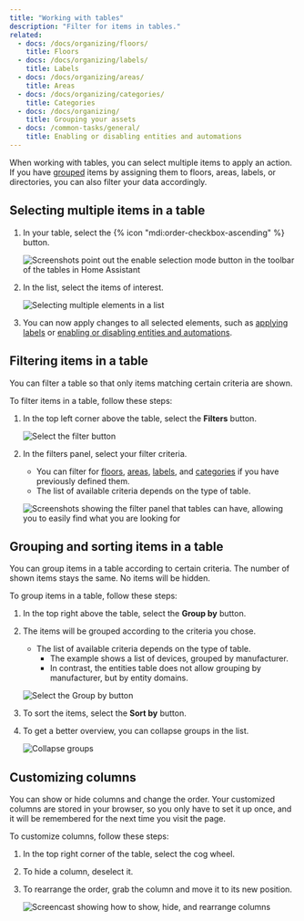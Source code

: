 ```yaml
---
title: "Working with tables"
description: "Filter for items in tables."
related:
  - docs: /docs/organizing/floors/
    title: Floors
  - docs: /docs/organizing/labels/
    title: Labels
  - docs: /docs/organizing/areas/
    title: Areas
  - docs: /docs/organizing/categories/
    title: Categories
  - docs: /docs/organizing/
    title: Grouping your assets
  - docs: /common-tasks/general/
    title: Enabling or disabling entities and automations
---
```


When working with tables, you can select multiple items to apply an action. If you have [grouped](/docs/organizing/) items by assigning them to floors, areas, labels, or directories, you can also filter your data accordingly.

## Selecting multiple items in a table

1. In your table, select the {% icon "mdi:order-checkbox-ascending" %} button.

   ![Screenshots point out the enable selection mode button in the toolbar of the tables in Home Assistant](/images/blog/2024-04/enable-selection-mode.png)

2. In the list, select the items of interest.

   ![Selecting multiple elements in a list](/images/organizing/multiselect_01.png)

3. You can now apply changes to all selected elements, such as [applying labels](/docs/organzing/labels/) or [enabling or disabling entities and automations](/common-tasks/general/).

## Filtering items in a table

You can filter a table so that only items matching certain criteria are shown.

To filter items in a table, follow these steps:

1. In the top left corner above the table, select the **Filters** button.

    ![Select the filter button](/images/organizing/filters_01.png)

2. In the filters panel, select your filter criteria.
   - You can filter for [floors](/docs/organizing/floors/), [areas](/docs/organizing/areas/), [labels](/docs/organizing/labels/), and [categories](/docs/organizing/categories/) if you have previously defined them.
   - The list of available criteria depends on the type of table.

    ![Screenshots showing the filter panel that tables can have, allowing you to easily find what you are looking for](/images/organizing/filter-panel.png)

## Grouping and sorting items in a table

You can group items in a table according to certain criteria. The number of shown items stays the same. No items will be hidden.

To group items in a table, follow these steps:

1. In the top right above the table, select the **Group by** button.
2. The items will be grouped according to the criteria you chose.
   - The list of available criteria depends on the type of table.
     - The example shows a list of devices, grouped by manufacturer.
     - In contrast, the entities table does not allow grouping by manufacturer, but by entity domains.

    ![Select the Group by button](/images/organizing/table_group_01.png)

3. To sort the items, select the **Sort by** button.
4. To get a better overview, you can collapse groups in the list.

    ![Collapse groups](/images/organizing/table_group_collapse.png)

## Customizing columns

You can show or hide columns and change the order. Your customized columns are stored in your browser, so you only have to set it up once, and it will be remembered for the next time you visit the page.

To customize columns, follow these steps:

1. In the top right corner of the table, select the cog wheel.
2. To hide a column, deselect it.
3. To rearrange the order, grab the column and move it to its new position.

   ![Screencast showing how to show, hide, and rearrange columns](/images/organizing/customize_columns.webp)